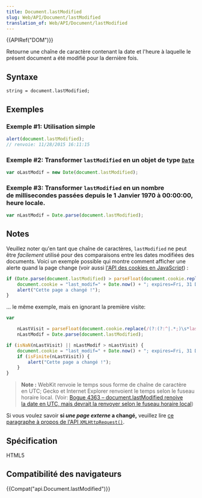 ```yaml
---
title: Document.lastModified
slug: Web/API/Document/lastModified
translation_of: Web/API/Document/lastModified
---
```

{{APIRef("DOM")}}

Retourne une chaîne de caractère contenant la date et l'heure à laquelle le présent document a été modifié pour la dernière fois.

## Syntaxe

    string = document.lastModified;

## Exemples

### Exemple #1: Utilisation simple

```js
alert(document.lastModified);
// renvoie: 11/28/2015 16:11:15
```

### Exemple #2: Transformer `lastModified` en un objet de type [`Date`](/en-US/docs/JavaScript/Reference/Global_Objects/Date)

```js
var oLastModif = new Date(document.lastModified);
```

### Exemple #3: Transformer `lastModified` en un nombre de millisecondes passées depuis le 1 Janvier 1970 à 00:00:00, heure locale.

```js
var nLastModif = Date.parse(document.lastModified);
```

## Notes

Veuillez noter qu'en tant que chaîne de caractères, `lastModified` ne peut être *facilement* utilisé pour des comparaisons entre les dates modifiées des documents. Voici un exemple possible qui montre comment afficher une alerte quand la page change (voir aussi [l'API des cookies en JavaScript](/fr/docs/Web/API/Document/cookie))&nbsp;:

```js
if (Date.parse(document.lastModified) > parseFloat(document.cookie.replace(/(?:(?:^|.*;)\s*last_modif\s*\=\s*([^;]*).*$)|^.*$/, "$1") || "0")) {
    document.cookie = "last_modif=" + Date.now() + "; expires=Fri, 31 Dec 9999 23:59:59 GMT; path=" + location.pathname;
    alert("Cette page a changé !");
}
```

… le même exemple, mais en ignorant la première visite:

```js
var

    nLastVisit = parseFloat(document.cookie.replace(/(?:(?:^|.*;)\s*last_modif\s*\=\s*([^;]*).*$)|^.*$/, "$1")),
    nLastModif = Date.parse(document.lastModified);

if (isNaN(nLastVisit) || nLastModif > nLastVisit) {
    document.cookie = "last_modif=" + Date.now() + "; expires=Fri, 31 Dec 9999 23:59:59 GMT; path=" + location.pathname;
    if (isFinite(nLastVisit)) {
        alert("Cette page a changé !");
    }
}
```

> **Note :** WebKit renvoie le temps sous forme de chaîne de caractère en UTC; Gecko et Internet Explorer renvoient le temps selon le fuseau horaire local. (Voir: [Bogue 4363 – document.lastModified renoive la date en UTC, mais devrait la renvoyer selon le fuseau horaire local](https://bugs.webkit.org/show_bug.cgi?id=4363))

Si vous voulez savoir **si *une page externe* a changé,** veuillez lire [ce paragraphe à propos de l'API `XMLHttpRequest()`](/en-US/docs/Web/API/XMLHttpRequest/Using_XMLHttpRequest#Get_last_modified_date).

## Spécification

HTML5

## Compatibilité des navigateurs

{{Compat("api.Document.lastModified")}}
